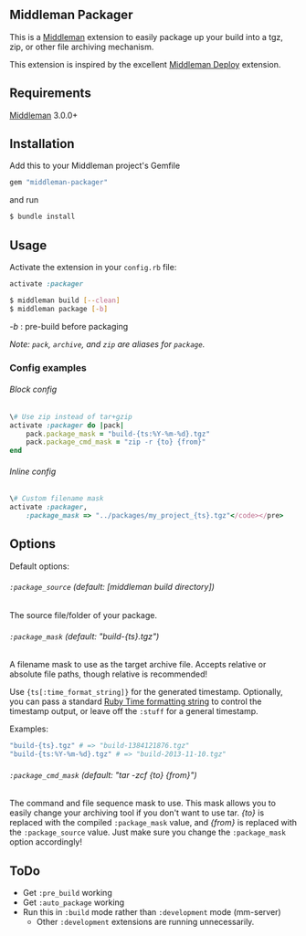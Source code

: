 Middleman Packager
------------------

This is a [Middleman](http://www.middlemanapp.com) extension to easily package up your build into a tgz, zip, or other file archiving mechanism.

This extension is inspired by the excellent [Middleman Deploy](https://github.com/tvaughan/middleman-deploy) extension.

## Requirements
[Middleman](http://www.middlemanapp.com) 3.0.0+

## Installation

Add this to your Middleman project's Gemfile

```ruby
gem "middleman-packager"
```
and run

```bash
$ bundle install
```

## Usage
Activate the extension in your `config.rb` file:

```ruby
activate :packager
```

```bash
$ middleman build [--clean]
$ middleman package [-b]
```

_-b_ : pre-build before packaging

_Note: `pack`, `archive`, and `zip` are aliases for `package`._
### Config examples
###### Block config

```ruby
\# Use zip instead of tar+gzip
activate :packager do |pack|
    pack.package_mask = "build-{ts:%Y-%m-%d}.tgz"
    pack.package_cmd_mask = "zip -r {to} {from}"
end
```

###### Inline config

```ruby
\# Custom filename mask
activate :packager,
    :package_mask => "../packages/my_project_{ts}.tgz"</code></pre>
```

## Options
Default options:

###### `:package_source`  _(default: [middleman build directory])_

The source file/folder of your package.

###### `:package_mask`  _(default: "build-{ts}.tgz")_

A filename mask to use as the target archive file. Accepts relative or absolute file paths, though relative is recommended!

Use `{ts[:time_format_string]}` for the generated timestamp. Optionally, you can pass a standard [Ruby Time formatting string](http://www.ruby-doc.org/core-2.0.0/Time.html#method-i-strftime) to control the timestamp output, or leave off the `:stuff` for a general timestamp.

Examples:
```ruby
"build-{ts}.tgz" # => "build-1384121876.tgz"
"build-{ts:%Y-%m-%d}.tgz" # => "build-2013-11-10.tgz"
```

###### `:package_cmd_mask`  _(default: "tar -zcf {to} {from}")_

The command and file sequence mask to use. This mask allows you to easily change your archiving tool if you don't want to use tar. _{to}_ is replaced with the compiled `:package_mask` value, and _{from}_ is replaced with the `:package_source` value. Just make sure you change the `:package_mask` option accordingly!

<!--
###### `:auto_package`  _(default: false)_

Should we auto-package after running a build?
_Note: This is not yet working_

###### `:pre_build`  _(default: false)_

Run a build before creating a package?
_Note: This is not yet working, though passing the `-b` parameter to the package command does work._
-->

## ToDo

 - Get `:pre_build` working
 - Get `:auto_package` working
 - Run this in `:build` mode rather than `:development` mode (mm-server)
     - Other `:development` extensions are running unnecessarily.
